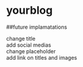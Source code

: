 # yourblog

##future implamatations

change title </br>
add social medias </br>
change placeholder </br>
add link on titles and images </br>
